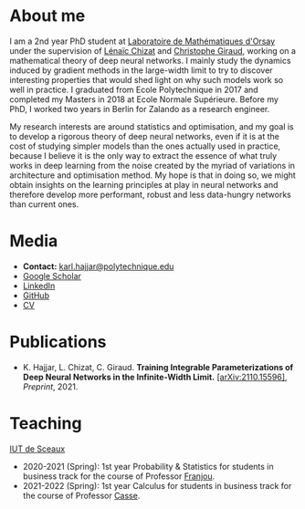 # About me
I am a 2nd year PhD student at [Laboratoire de Mathématiques d'Orsay](https://www.imo.universite-paris-saclay.fr/fr/) 
under the supervision of [Lénaïc Chizat](https://lchizat.github.io/) and [Christophe Giraud](https://www.imo.universite-paris-saclay.fr/~giraud/), 
working on a mathematical theory of deep neural networks. I mainly study the dynamics induced by gradient methods in the
large-width limit to try to discover interesting properties that would shed light on why such models work so well in practice.
I graduated from Ecole Polytechnique in 2017 and completed my Masters in 2018 at Ecole Normale Supérieure. Before my PhD,
I worked two years in Berlin for Zalando as a research engineer. 

My research interests are around statistics and optimisation, and my goal is to develop a rigorous theory of deep neural 
networks, even if it is at the cost of studying simpler models than the ones actually used in practice, because I believe
it is the only way to extract the essence of what truly works in deep learning from the noise created by the myriad of variations
in architecture and optimisation method. My hope is that in doing so, we might obtain insights on the learning principles
at play in neural networks and therefore develop more performant, robust and less data-hungry networks than current ones.

# Media

- **Contact:** [karl.hajjar@polytechnique.edu](karl.hajjar@polytechnique.edu)
- [Google Scholar](https://scholar.google.com/citations?user=o1pSVrgAAAAJ&hl=fr)
- [LinkedIn](https://www.linkedin.com/in/karl-hajjar-b3607b108/)
- [GitHub](https://github.com/karl-hajjar/)
- [CV](data/CV_Karl_Hajjar_phd_june_2021_pdf.pdf)

# Publications 
- K. Hajjar, L. Chizat, C. Giraud. **Training Integrable Parameterizations of Deep Neural Networks in the Infinite-Width
Limit.** [[arXiv:2110.15596]](https://arxiv.org/abs/2110.15596#), *Preprint*, 2021.

# Teaching

[IUT de Sceaux](https://www.iut-sceaux.universite-paris-saclay.fr/formations/formation-initiale/gestion-des-entreprises-et-des-administrations)

- 2020-2021 (Spring): 1st year Probability & Statistics for students in business track for the course of Professor [Franjou](https://www.linkedin.com/in/denis-franjou-85a6a7b1/?originalSubdomain=fr).
- 2021-2022 (Spring): 1st year Calculus for students in business track for the course of Professor [Casse](https://sites.google.com/view/jcasse/enseignement/s2?authuser=0). 


